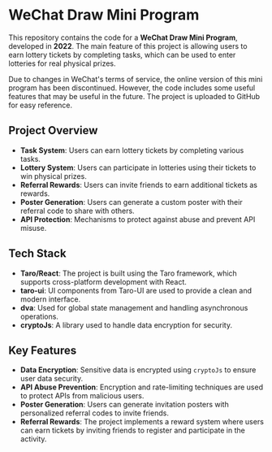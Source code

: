 # WeChat Draw Mini Program

This repository contains the code for a **WeChat Draw Mini Program**, developed in **2022**. The main feature of this project is allowing users to earn lottery tickets by completing tasks, which can be used to enter lotteries for real physical prizes.

Due to changes in WeChat's terms of service, the online version of this mini program has been discontinued. However, the code includes some useful features that may be useful in the future. The project is uploaded to GitHub for easy reference.

## Project Overview

- **Task System**: Users can earn lottery tickets by completing various tasks.
- **Lottery System**: Users can participate in lotteries using their tickets to win physical prizes.
- **Referral Rewards**: Users can invite friends to earn additional tickets as rewards.
- **Poster Generation**: Users can generate a custom poster with their referral code to share with others.
- **API Protection**: Mechanisms to protect against abuse and prevent API misuse.

## Tech Stack

- **Taro/React**: The project is built using the Taro framework, which supports cross-platform development with React.
- **taro-ui**: UI components from Taro-UI are used to provide a clean and modern interface.
- **dva**: Used for global state management and handling asynchronous operations.
- **cryptoJs**: A library used to handle data encryption for security.

## Key Features

- **Data Encryption**: Sensitive data is encrypted using `cryptoJs` to ensure user data security.
- **API Abuse Prevention**: Encryption and rate-limiting techniques are used to protect APIs from malicious users.
- **Poster Generation**: Users can generate invitation posters with personalized referral codes to invite friends.
- **Referral Rewards**: The project implements a reward system where users can earn tickets by inviting friends to register and participate in the activity.
